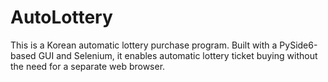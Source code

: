 # AutoLottery

This is a Korean automatic lottery purchase program. Built with a PySide6-based GUI and Selenium, it enables automatic lottery ticket buying without the need for a separate web browser.
